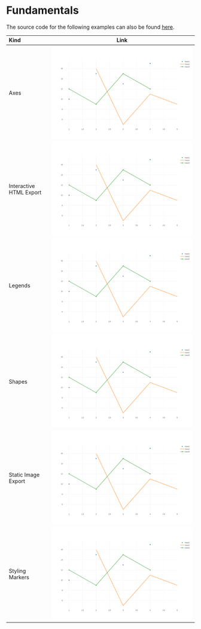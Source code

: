 # Fundamentals

The source code for the following examples can also be found [here](https://github.com/igiagkiozis/plotly/blob/master/plotly/examples/fundamentals.rs).

Kind | Link
:---|:----:
Axes |[![Scatter Plots](./img/line_and_scatter_plot.png)](./fundamentals/axes.md)
Interactive HTML Export |[![Scatter Plots](./img/line_and_scatter_plot.png)](./fundamentals/interactive_html_export.md)
Legends |[![Scatter Plots](./img/line_and_scatter_plot.png)](./fundamentals/legends.md)
Shapes |[![Scatter Plots](./img/line_and_scatter_plot.png)](./fundamentals/shapes.md)
Static Image Export |[![Scatter Plots](./img/line_and_scatter_plot.png)](./fundamentals/static_image_export.md)
Styling Markers |[![Scatter Plots](./img/line_and_scatter_plot.png)](./fundamentals/styling_markers.md)
